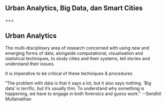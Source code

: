 ## Urban Analytics, Big Data, dan Smart Cities

+++
## Urban Analytics
The multi-disciplinary area of research concerned with using new and emerging forms of data, alongside computational, visualisation and statistical techniques, to study cities and their systems, tell stories and understand their issues.

It is imperative to be critical of these techniques & procedures

“The problem with data is that it says a lot, but it also says nothing. ‘Big data’ is terrific, but it’s usually thin. To understand why something is happening, we have to engage in both forensics and guess work." --Sendhil Mullainathan
